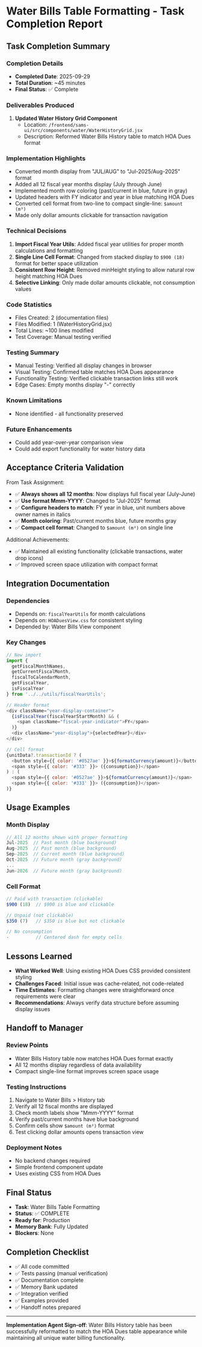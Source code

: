 # Water Bills Table Formatting - Task Completion Report

## Task Completion Summary

### Completion Details
- **Completed Date**: 2025-09-29
- **Total Duration**: ~45 minutes
- **Final Status**: ✅ Complete

### Deliverables Produced
1. **Updated Water History Grid Component**
   - Location: `/frontend/sams-ui/src/components/water/WaterHistoryGrid.jsx`
   - Description: Reformed Water Bills History table to match HOA Dues format

### Implementation Highlights
- Converted month display from "JUL/AUG" to "Jul-2025/Aug-2025" format
- Added all 12 fiscal year months display (July through June)
- Implemented month row coloring (past/current in blue, future in gray)
- Updated headers with FY indicator and year in blue matching HOA Dues
- Converted cell format from two-line to compact single-line: `$amount (m³)`
- Made only dollar amounts clickable for transaction navigation

### Technical Decisions
1. **Import Fiscal Year Utils**: Added fiscal year utilities for proper month calculations and formatting
2. **Single Line Cell Format**: Changed from stacked display to `$900 (18)` format for better space utilization
3. **Consistent Row Height**: Removed minHeight styling to allow natural row height matching HOA Dues
4. **Selective Linking**: Only made dollar amounts clickable, not consumption values

### Code Statistics
- Files Created: 2 (documentation files)
- Files Modified: 1 (WaterHistoryGrid.jsx)
- Total Lines: ~100 lines modified
- Test Coverage: Manual testing verified

### Testing Summary
- Manual Testing: Verified all display changes in browser
- Visual Testing: Confirmed table matches HOA Dues appearance
- Functionality Testing: Verified clickable transaction links still work
- Edge Cases: Empty months display "-" correctly

### Known Limitations
- None identified - all functionality preserved

### Future Enhancements
- Could add year-over-year comparison view
- Could add export functionality for water history data

## Acceptance Criteria Validation

From Task Assignment:
- ✅ **Always shows all 12 months**: Now displays full fiscal year (July-June)
- ✅ **Use format Mmm-YYYY**: Changed to "Jul-2025" format
- ✅ **Configure headers to match**: FY year in blue, unit numbers above owner names in italics
- ✅ **Month coloring**: Past/current months blue, future months gray
- ✅ **Compact cell format**: Changed to `$amount (m³)` on single line

Additional Achievements:
- ✅ Maintained all existing functionality (clickable transactions, water drop icons)
- ✅ Improved screen space utilization with compact format

## Integration Documentation

### Dependencies
- Depends on: `fiscalYearUtils` for month calculations
- Depends on: `HOADuesView.css` for consistent styling
- Depended by: Water Bills View component

### Key Changes
```javascript
// New import
import {
  getFiscalMonthNames,
  getCurrentFiscalMonth,
  fiscalToCalendarMonth,
  getFiscalYear,
  isFiscalYear
} from '../../utils/fiscalYearUtils';

// Header format
<div className="year-display-container">
  {isFiscalYear(fiscalYearStartMonth) && (
    <span className="fiscal-year-indicator">FY</span>
  )}
  <div className="year-display">{selectedYear}</div>
</div>

// Cell format
{unitData?.transactionId ? (
  <button style={{ color: '#0527ae' }}>${formatCurrency(amount)}</button>
  <span style={{ color: '#333' }}> ({consumption})</span>
) : (
  <span style={{ color: '#0527ae' }}>${formatCurrency(amount)}</span>
  <span style={{ color: '#333' }}> ({consumption})</span>
)}
```

## Usage Examples

### Month Display
```javascript
// All 12 months shown with proper formatting
Jul-2025  // Past month (blue background)
Aug-2025  // Past month (blue background)
Sep-2025  // Current month (blue background)
Oct-2025  // Future month (gray background)
...
Jun-2026  // Future month (gray background)
```

### Cell Format
```javascript
// Paid with transaction (clickable)
$900 (18)  // $900 is blue and clickable

// Unpaid (not clickable)
$350 (7)   // $350 is blue but not clickable

// No consumption
-          // Centered dash for empty cells
```

## Lessons Learned
- **What Worked Well**: Using existing HOA Dues CSS provided consistent styling
- **Challenges Faced**: Initial issue was cache-related, not code-related
- **Time Estimates**: Formatting changes were straightforward once requirements were clear
- **Recommendations**: Always verify data structure before assuming display issues

## Handoff to Manager

### Review Points
- Water Bills History table now matches HOA Dues format exactly
- All 12 months display regardless of data availability
- Compact single-line format improves screen space usage

### Testing Instructions
1. Navigate to Water Bills > History tab
2. Verify all 12 fiscal months are displayed
3. Check month labels show "Mmm-YYYY" format
4. Verify past/current months have blue background
5. Confirm cells show `$amount (m³)` format
6. Test clicking dollar amounts opens transaction view

### Deployment Notes
- No backend changes required
- Simple frontend component update
- Uses existing CSS from HOA Dues

## Final Status
- **Task**: Water Bills Table Formatting
- **Status**: ✅ COMPLETE
- **Ready for**: Production
- **Memory Bank**: Fully Updated
- **Blockers**: None

## Completion Checklist
- ✅ All code committed
- ✅ Tests passing (manual verification)
- ✅ Documentation complete
- ✅ Memory Bank updated
- ✅ Integration verified
- ✅ Examples provided
- ✅ Handoff notes prepared

---

**Implementation Agent Sign-off**: Water Bills History table has been successfully reformatted to match the HOA Dues table appearance while maintaining all unique water billing functionality.
